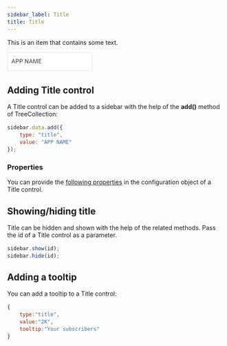 ```yaml
---
sidebar_label: Title
title: Title
---          
```


This is an item that contains some text.

![](../assets/sidebar/title.png)

## Adding Title control

A Title control can be added to a sidebar with the help of the **add()** method of TreeCollection:

~~~js
sidebar.data.add({
    type: "title",
	value: "APP NAME"
});
~~~

### Properties

You can provide the [following properties](sidebar/api/api_title_properties.md) in the configuration object of a Title control.


## Showing/hiding title

Title can be hidden and shown with the help of the related methods. Pass the id of a Title control as a parameter.

~~~js
sidebar.show(id);
sidebar.hide(id);
~~~

## Adding a tooltip

You can add a tooltip to a Title control:

~~~js
{
    type:"title",
    value:"2K",
    tooltip:"Your subscribers"
}
~~~ 